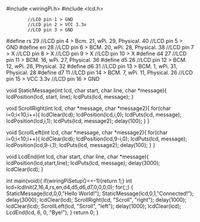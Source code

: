#include <wiringPi.h>
#include <lcd.h>

            //LCD pin 1 > GND
            //LCD pin 2 > VCC 3.3v
            //LCD pin 3 > GND   
#define rs 29    //LCD pin 4 >   Bcm. 21, wPi. 29, Physical. 40
            //LCD pin 5 >   GND
#define en 28    //LCD pin 6 >   BCM. 20, wPi. 28, Physical. 38
            //LCD pin 7 > X
            //LCD pin 8 >   X
            //LCD pin 9 >   X
            //LCD pin 10 > X
#define d4 27    //LCD pin 11 > BCM. 16, wPi. 27, Physical. 36
#define d5 26    //LCD pin 12 > BCM. 12, wPi. 26, Physical. 32
#define d6 31    //LCD pin 13 > BCM. 1, wPi. 31, Physical. 28
#define d7 11    //LCD pin 14 > BCM. 7, wPi. 11, Physical. 26
            //LCD pin 15 > VCC 3.3v
            //LCD pin 16 > GND
            
void StaticMessage(int lcd, char start, char line, char *message){
   lcdPosition(lcd, start, line);
   lcdPuts(lcd, message);
}

void ScrollRight(int lcd, char *message, char *message2){
   for(char i=0;i<10;i++){
      lcdClear(lcd);
      lcdPosition(lcd,i,0);
      lcdPuts(lcd, message);
      lcdPosition(lcd,i,1);
      lcdPuts(lcd, message2);
      delay(100);
   }
}

void ScrollLeft(int lcd, char *message, char *message2){
   for(char i=0;i<10;i++){
      lcdClear(lcd);
      lcdPosition(lcd,9-i,0);
      lcdPuts(lcd, message);
      lcdPosition(lcd,9-i,1);
      lcdPuts(lcd, message2);
      delay(100);
   }
}


void LcdEnd(int lcd, char start, char line, char *message){
   lcdPosition(lcd,start,line);
   lcdPuts(lcd, message);
   delay(3000);
   lcdClear(lcd);
}

int main(void){
   if(wiringPiSetup()==-1){return 1;}
   int lcd=lcdInit(2,16,4,rs,en,d4,d5,d6,d7,0,0,0,0);
   for(;;)
   {
   StaticMessage(lcd,0,0,"Hello World!");
   StaticMessage(lcd,0,1,"Connected!");
   delay(3000);
   lcdClear(lcd);
   ScrollRight(lcd, "Scroll", "right");
   delay(1000);
   lcdClear(lcd);
   ScrollLeft(lcd, "Scroll", "left");
   delay(1000);
   lcdClear(lcd);
   LcdEnd(lcd, 6, 0, "Bye!");
   }
   return 0;
}
